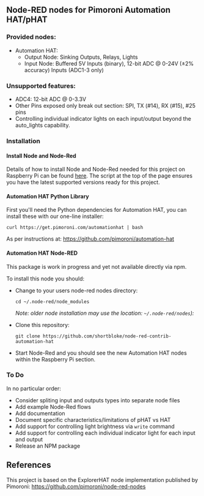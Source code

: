 ## Node-RED nodes for Pimoroni Automation HAT/pHAT

### Provided nodes:
* Automation HAT:
  * Output Node: Sinking Outputs, Relays, Lights
  * Input Node: Buffered 5V Inputs (binary), 12-bit ADC @ 0-24V (±2% accuracy) Inputs (ADC1-3 only)

### Unsupported features:
* ADC4: 12-bit ADC @ 0-3.3V
* Other Pins exposed only break out section: SPI, TX (#14), RX (#15), #25 pins 
* Controlling individual indicator lights on each input/output beyond the auto_lights capability.

### Installation
#### Install Node and Node-Red
Details of how to install Node and Node-Red needed for this project on Raspberry Pi can be found [here](https://nodered.org/docs/hardware/raspberrypi). The script at the top of the page ensures you have the latest supported versions ready for this project.

#### Automation HAT Python Library
First you'll need the Python dependencies for Automation HAT, you can install these with our one-line installer:

```
curl https://get.pimoroni.com/automationhat | bash
```
As per instructions at: https://github.com/pimoroni/automation-hat

#### Automation HAT Node-RED
This package is work in progress and yet not available directly via npm.

To install this node you should:
* Change to your users node-red nodes directory:
    ```
    cd ~/.node-red/node_modules
    ```
    _Note: older node installation may use the location: `~/.node-red/nodes`):_

* Clone this repository:
    ```
    git clone https://github.com/shortbloke/node-red-contrib-automation-hat
    ```
* Start Node-Red and you should see the new Automation HAT nodes within the Raspberry Pi section.

### To Do
In no particular order:
* Consider spliting input and outputs types into separate node files
* Add example Node-Red flows
* Add documentation
* Document specific characteristics/limitations of pHAT vs HAT
* Add support for controlling light brightness via `write` command
* Add support for controlling each individual indicator light for each input and output
* Release an NPM package

## References
This project is based on the ExplorerHAT node implementation published by Pimoroni: https://github.com/pimoroni/node-red-nodes